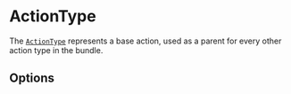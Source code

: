 <script setup>
    import ActionTypeOptions from "./options/action.md";
</script>

# ActionType

The [`ActionType`](https://github.com/Kreyu/data-table-bundle/blob/main/src/Action/Type/ActionType.php) represents a base action, used as a parent for every other action type in the bundle.

## Options

<ActionTypeOptions/>
